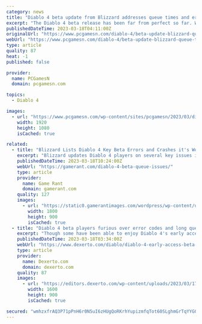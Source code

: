 ```yaml
---
category: news
title: "Diablo 4 beta update from Blizzard addresses queue times and errors"
excerpt: "The Diablo 4 beta release has been far from perfect so far. While many players have been able to dive into the early access beta for the dark fantasy RPG game and try out its first act, the initial launch has been plagued by lengthy queue times and player"
publishedDateTime: 2023-03-18T04:11:00Z
originalUrl: "https://www.pcgamesn.com/diablo-4/beta-update-blizzard-queue-times-errors"
webUrl: "https://www.pcgamesn.com/diablo-4/beta-update-blizzard-queue-times-errors"
type: article
quality: 87
heat: -1
published: false

provider:
  name: PCGamesN
  domain: pcgamesn.com

topics:
  - Diablo 4

images:
  - url: "https://www.pcgamesn.com/wp-content/sites/pcgamesn/2023/03/diablo-4-beta-update-servers-queue-times-errors.jpg"
    width: 1920
    height: 1080
    isCached: true

related:
  - title: "Blizzard Lists Diablo 4 Key Beta Errors and Crashes it's Working On"
    excerpt: "Blizzard updates Diablo 4 players on several key issues it's tracking and working to resolve while the early access beta is ongoing. To be clear, these are issues that Blizzard is actively working on, ..."
    publishedDateTime: 2023-03-18T10:24:00Z
    webUrl: "https://gamerant.com/diablo-4-beta-queue-issues/"
    type: article
    provider:
      name: Game Rant
      domain: gamerant.com
    quality: 127
    images:
      - url: "https://static0.gamerantimages.com/wordpress/wp-content/uploads/2023/03/diablo-4-beta-issues-blizzard-fixing.jpg"
        width: 1800
        height: 900
        isCached: true
  - title: "Diablo 4 beta players furious over error codes and long queues"
    excerpt: "Though some have been able to enjoy Diablo 4's early access beta, many users are running into error codes and incredibly long queue times."
    publishedDateTime: 2023-03-18T03:34:00Z
    webUrl: "https://www.dexerto.com/diablo/diablo-4-early-access-beta-error-codes-queues-2089850/"
    type: article
    provider:
      name: Dexerto.com
      domain: dexerto.com
    quality: 87
    images:
      - url: "https://editors.dexerto.com/wp-content/uploads/2023/03/17/diablo-4.jpeg"
        width: 1600
        height: 900
        isCached: true

secured: "wmhzxfrAQ3P71pPnH6r0N5uI6zHUgQoRKrhYupizmfqTot60SLghmGrTqYYG0aTVu+7OIc1D7FjtcO4Xdrk6xUI9HYhY/1dQdryoD/gCsYLPqK6GeBNds0LAwNb1DtW7m8cg4OvqQxLlYKOCHcNqrBQUbNAfFiz5I1VA4oZ34TWhzcFrEkI9uqRzImOXZdXPSR6iKEm8lTZaHMvJkYnhe4spjKN3q6j/H/dDTmxNECj9PTDfw0L9ijNOv+gayTuobdeRgKpMveSy/9CFB6Ekdt40WvmMd5MuoibbGFoxkKNMNVRhELyFILJ4Qi+5MfyvsZK7POh0Gxyk51MTfOjmEVc+nsgCfhVixEZhXCJBDk0=;txwhkB/96nfdZeCWGDj2OA=="
---
```


